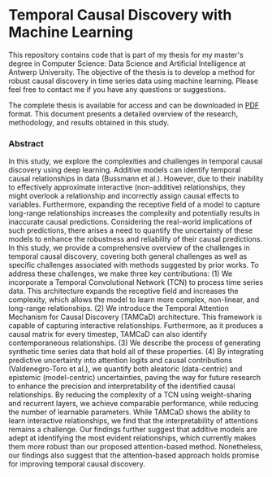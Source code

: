 # Temporal Causal Discovery with Machine Learning

This repository contains code that is part of my thesis for my master's degree in Computer Science: Data Science and Artificial Intelligence at Antwerp University.
The objective of the thesis is to develop a method for robust causal discovery in time series data using machine learning.
Please feel free to contact me if you have any questions or suggestions.

The complete thesis is available for access and can be downloaded in [PDF](https://raw.githubusercontent.com/m4urin/temporal-causal-discovery/main/thesis.pdf)
 format. This document presents a detailed overview of the research, methodology, and results obtained in this study.

### Abstract

In this study, we explore the complexities and challenges in temporal causal discovery using deep learning. Additive models can identify temporal causal relationships in data (Bussmann et al.). However, due to their inability to effectively approximate interactive (non-additive) relationships, they might overlook a relationship and incorrectly assign causal effects to variables. Furthermore, expanding the receptive field of a model to capture long-range relationships increases the complexity and potentially results in inaccurate causal predictions. Considering the real-world implications of such predictions, there arises a need to quantify the uncertainty of these models to enhance the robustness and reliability of their causal predictions. In this study, we provide a comprehensive overview of the challenges in temporal causal discovery, covering both general challenges as well as specific challenges associated with methods suggested by prior works. To address these challenges, we make three key contributions: (1) We incorporate a Temporal Convolutional Network (TCN) to process time series data. This architecture expands the receptive field and increases the complexity, which allows the model to learn more complex, non-linear, and long-range relationships. (2) We introduce the Temporal Attention Mechanism for Causal Discovery (TAMCaD) architecture. This framework is capable of capturing interactive relationships. Furthermore, as it produces a causal matrix for every timestep, TAMCaD can also identify contemporaneous relationships. (3) We describe the process of generating synthetic time series data that hold all of these properties. (4) By integrating predictive uncertainty into attention logits and causal contributions (Valdenegro-Toro et al.), we quantify both aleatoric (data-centric) and epistemic (model-centric) uncertainties, paving the way for future research to enhance the precision and interpretability of the identified causal relationships. By reducing the complexity of a TCN using weight-sharing and recurrent layers, we achieve comparable performance, while reducing the number of learnable parameters. While TAMCaD shows the ability to learn interactive relationships, we find that the interpretability of attentions remains a challenge. Our findings further suggest that additive models are adept at identifying the most evident relationships, which currently makes them more robust than our proposed attention-based method. Nonetheless, our findings also suggest that the attention-based approach holds promise for improving temporal causal discovery.